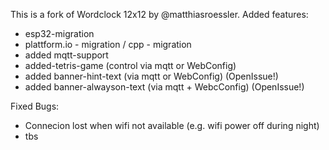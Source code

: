 This is a fork of Wordclock 12x12 by @matthiasroessler.
Added features:
- esp32-migration
- plattform.io - migration / cpp - migration
- added mqtt-support
- added-tetris-game (control via mqtt or WebConfig)
- added banner-hint-text (via mqtt or WebConfig) (OpenIssue!)
- added banner-alwayson-text (via mqtt + WebcConfig) (OpenIssue!)


Fixed Bugs:
- Connecion lost when wifi not available (e.g. wifi power off during night)
- tbs